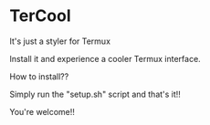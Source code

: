 # TerCool
It's just a styler for Termux

Install it and experience a cooler Termux interface.

How to install??

Simply run the "setup.sh" script and that's it!!

You're welcome!!
